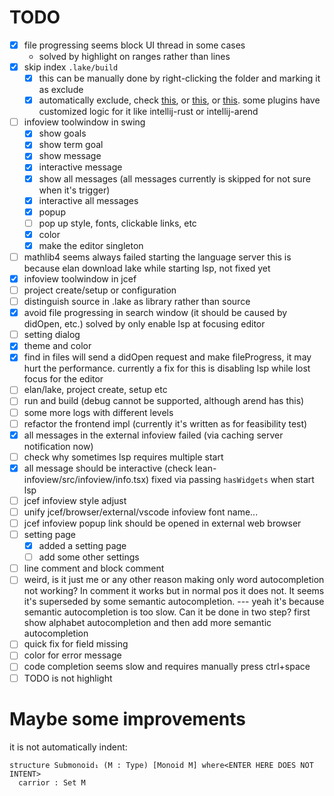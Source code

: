 
# TODO

- [x] file progressing seems block UI thread in some cases 
  - solved by highlight on ranges rather than lines
- [x] skip index `.lake/build`
  - [x] this can be manually done by right-clicking the folder and marking it as exclude
  - [x] automatically exclude, check [this](https://youtrack.jetbrains.com/issue/IDEA-194725/Specify-IntelliJ-exclude-directories-in-build.gradle), or [this](https://youtrack.jetbrains.com/issue/IJPL-8363/Ability-to-have-default-Excluded-Folders-not-per-project), or [this](https://youtrack.jetbrains.com/issue/WEB-11419).
    some plugins have customized logic for it like intellij-rust or intellij-arend
- [ ] infoview toolwindow in swing
  - [x] show goals
  - [x] show term goal
  - [x] show message
  - [x] interactive message
  - [x] show all messages (all messages currently is skipped for not sure when it's trigger)
  - [x] interactive all messages
  - [x] popup
  - [ ] pop up style, fonts, clickable links, etc
  - [x] color
  - [x] make the editor singleton
- [ ] mathlib4 seems always failed starting the language server
  this is because elan download lake while starting lsp, not fixed yet
- [x] infoview toolwindow in jcef
- [ ] project create/setup or configuration
- [ ] distinguish source in .lake as library rather than source
- [x] avoid file progressing in search window (it should be caused by didOpen, etc.) solved by only enable lsp at focusing editor
- [ ] setting dialog
- [x] theme and color
- [x] find in files will send a didOpen request and make fileProgress, it may hurt the performance.
  currently a fix for this is disabling lsp while lost focus for the editor
- [ ] elan/lake, project create, setup etc
- [ ] run and build (debug cannot be supported, although arend has this)
- [ ] some more logs with different levels
- [ ] refactor the frontend impl (currently it's written as for feasibility test)
- [x] all messages in the external infoview failed (via caching server notification now)
- [ ] check why sometimes lsp requires multiple start
- [x] all message should be interactive (check lean-infoview/src/infoview/info.tsx)
      fixed via passing `hasWidgets` when start lsp
- [ ] jcef infoview style adjust
- [ ] unify jcef/browser/external/vscode infoview font name...
- [ ] jcef infoview popup link should be opened in external web browser
- [ ] setting page
  - [x] added a setting page
  - [ ] add some other settings
- [ ] line comment and block comment
- [ ] weird, is it just me or any other reason making only word autocompletion not working? In comment it works but in normal pos it does not. It seems it's superseded by 
  some semantic autocompletion. --- yeah it's because semantic autocompletion is too slow. Can it be done in two step? first show alphabet autocompletion and then add more semantic 
  autocompletion 
- [ ] quick fix for field missing
- [ ] color for error message
- [ ] code completion seems slow and requires manually press ctrl+space
- [ ] TODO is not highlight

# Maybe some improvements

it is not automatically indent:
```lean
structure Submonoid₁ (M : Type) [Monoid M] where<ENTER HERE DOES NOT INTENT>
  carrior : Set M
```